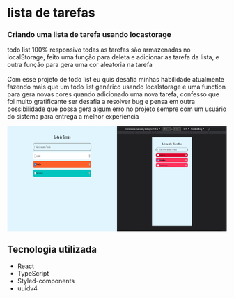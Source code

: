 # lista de tarefas

### Criando uma lista de tarefa usando locastorage 

<p>
   todo list 100% responsivo todas as tarefas são armazenadas no localStorage, feito uma função para deleta e adicionar as tarefa da lista, e outra função para gera uma cor aleatoria na tarefa
   <br>
   <br>
    Com esse projeto de todo list eu quis desafia minhas habilidade atualmente fazendo mais que um todo list genérico usando localstorage e uma function para gera novas cores quando adicionado uma nova tarefa, confesso que foi muito gratificante ser desafia a  resolver bug e pensa em outra possibilidade que possa gera algum erro no projeto sempre com um usuário do sistema para entrega a melhor experiencia
</p>

<div style="display: flex">
    <img width= "50%" src="./src/img/todo-list-web.png" alt="todo list web">
    <img width="50%"  src="./src/img/list-mob.png" alt="todo list mobile">
</div>

## Tecnologia utilizada

- React
- TypeScript
- Styled-components
- uuidv4
